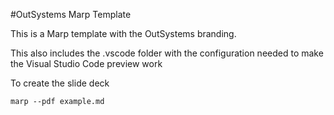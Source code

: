 #OutSystems Marp Template

This is a Marp template with the OutSystems branding.

This also includes the .vscode folder with the configuration needed to make the Visual Studio Code preview work

To create the slide deck

```
marp --pdf example.md

```
